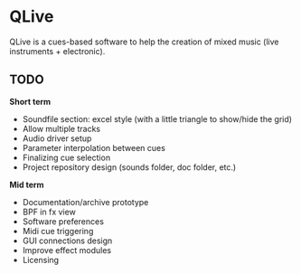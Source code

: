 QLive
=====

QLive is a cues-based software to help the creation of mixed music 
(live instruments + electronic).
  
TODO
----

**Short term**

- Soundfile section: excel style (with a little triangle to show/hide the grid)
- Allow multiple tracks
- Audio driver setup
- Parameter interpolation between cues
- Finalizing cue selection
- Project repository design (sounds folder, doc folder, etc.)

**Mid term**

- Documentation/archive prototype
- BPF in fx view
- Software preferences
- Midi cue triggering 
- GUI connections design
- Improve effect modules
- Licensing